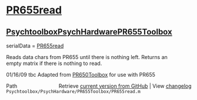 # [PR655read](PR655read)
## [Psychtoolbox](Psychtoolbox)[PsychHardware](PsychHardware)[PR655Toolbox](PR655Toolbox)

serialData = [PR655read](PR655read)  
  
Reads data chars from PR655 until there is nothing left.  Returns an  
empty matrix if there is nothing to read.  
  
01/16/09    tbc   Adapted from [PR650Toolbox](PR650Toolbox) for use with PR655  
  




<div class="code_header" style="text-align:right;">
  <span style="float:left;">Path&nbsp;&nbsp;</span> <span class="counter">Retrieve <a href=
  "https://raw.github.com/Psychtoolbox-3/Psychtoolbox-3/beta/Psychtoolbox/PsychHardware/PR655Toolbox/PR655read.m">current version from GitHub</a> | View <a href=
  "https://github.com/Psychtoolbox-3/Psychtoolbox-3/commits/beta/Psychtoolbox/PsychHardware/PR655Toolbox/PR655read.m">changelog</a></span>
</div>
<div class="code">
  <code>Psychtoolbox/PsychHardware/PR655Toolbox/PR655read.m</code>
</div>

